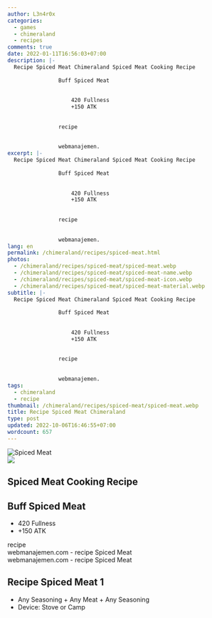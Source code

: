 ```yaml
---
author: L3n4r0x
categories:
  - games
  - chimeraland
  - recipes
comments: true
date: 2022-01-11T16:56:03+07:00
description: |-
  Recipe Spiced Meat Chimeraland Spiced Meat Cooking Recipe
                
                Buff Spiced Meat
                
                  
                    420 Fullness
                    +150 ATK
                  
                
                recipe
              
              
                webmanajemen.
excerpt: |-
  Recipe Spiced Meat Chimeraland Spiced Meat Cooking Recipe
                
                Buff Spiced Meat
                
                  
                    420 Fullness
                    +150 ATK
                  
                
                recipe
              
              
                webmanajemen.
lang: en
permalink: /chimeraland/recipes/spiced-meat.html
photos:
  - /chimeraland/recipes/spiced-meat/spiced-meat.webp
  - /chimeraland/recipes/spiced-meat/spiced-meat-name.webp
  - /chimeraland/recipes/spiced-meat/spiced-meat-icon.webp
  - /chimeraland/recipes/spiced-meat/spiced-meat-material.webp
subtitle: |-
  Recipe Spiced Meat Chimeraland Spiced Meat Cooking Recipe
                
                Buff Spiced Meat
                
                  
                    420 Fullness
                    +150 ATK
                  
                
                recipe
              
              
                webmanajemen.
tags:
  - chimeraland
  - recipe
thumbnail: /chimeraland/recipes/spiced-meat/spiced-meat.webp
title: Recipe Spiced Meat Chimeraland
type: post
updated: 2022-10-06T16:46:55+07:00
wordcount: 657
---
```


<link
  rel="stylesheet"
  href="https://rawcdn.githack.com/dimaslanjaka/Web-Manajemen/870a349/css/bootstrap-5-3-0-alpha3-wrapper.css"
/>
<section id="bootstrap-wrapper">
  <div data-bs-theme="dark">
    <div class="card mb-2">
      <div class="card-body">
        <div class="row g-0">
          <div class="col-sm-4 position-relative mb-2">
            <img
              src="https://www.webmanajemen.com/chimeraland/recipes/spiced-meat/spiced-meat-material.webp"
              class="card-img fit-cover w-100 h-100"
              alt="Spiced Meat"
              data-fancybox="true"
            />
          </div>
          <div class="col-sm-8 mb-2">
            <div class="card-body">
              <div class="d-flex flex-row align-items-center mb-3">
                <img
                  class="d-inline-block me-2"
                  src="https://www.webmanajemen.com/chimeraland/recipes/spiced-meat/spiced-meat-icon.webp"
                  width="auto"
                  height="auto"
                  style="vertical-align: middle"
                />
                <h2 class="fs-5">Spiced Meat Cooking Recipe</h2>
              </div>
              <h2 class="card-title fs-5">Buff Spiced Meat</h2>
              <div class="card-text">
                <ul>
                  <li>420 Fullness</li>
                  <li>+150 ATK</li>
                </ul>
              </div>
              <span class="badge rounded-pill">recipe</span>
            </div>
            <div class="card-footer text-end text-muted mt-auto">
              webmanajemen.com - recipe Spiced Meat
            </div>
          </div>
        </div>
      </div>
      <div class="card-footer text-end text-muted">
        webmanajemen.com - recipe Spiced Meat
      </div>
    </div>
    <div class="row mb-2">
      <div class="col-12 col-lg-6 recipe-item mb-2">
        <div class="card">
          <div class="card-body">
            <h2 class="card-title fs-5">Recipe Spiced Meat 1</h2>
            <div class="card-text">
              <ul>
                <li>
                  Any Seasoning<span> + </span>Any Meat<span> + </span>Any
                  Seasoning
                </li>
                <li>Device: Stove or Camp</li>
              </ul>
            </div>
          </div>
        </div>
      </div>
    </div>
  </div>
</section>